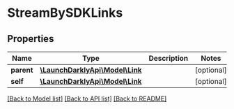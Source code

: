 # StreamBySDKLinks

## Properties
Name | Type | Description | Notes
------------ | ------------- | ------------- | -------------
**parent** | [**\LaunchDarklyApi\Model\Link**](Link.md) |  | [optional] 
**self** | [**\LaunchDarklyApi\Model\Link**](Link.md) |  | [optional] 

[[Back to Model list]](../README.md#documentation-for-models) [[Back to API list]](../README.md#documentation-for-api-endpoints) [[Back to README]](../README.md)


